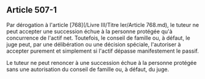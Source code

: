 Article 507-1
----
Par dérogation à l'article [768](/Livre III/Titre Ier/Article 768.md), le tuteur ne peut accepter une succession échue
à la personne protégée qu'à concurrence de l'actif net. Toutefois, le conseil de
famille ou, à défaut, le juge peut, par une délibération ou une décision
spéciale, l'autoriser à accepter purement et simplement si l'actif dépasse
manifestement le passif.

Le tuteur ne peut renoncer à une succession échue à la personne protégée sans
une autorisation du conseil de famille ou, à défaut, du juge.
